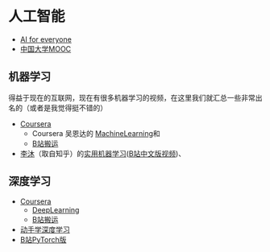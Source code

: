 # 人工智能
 - [AI for everyone](https://www.coursera.org/learn/ai-for-everyone)
 - [中国大学MOOC](https://www.icourse163.org/course/ZJUT-1002694018?from=searchPage)

## 机器学习
得益于现在的互联网，现在有很多机器学习的视频，在这里我们就汇总一些非常出名的（或者是我觉得挺不错的）

- [Coursera](https://www.coursera.org/)  
    - Coursera 吴恩达的 [MachineLearning](https://www.coursera.org/learn/machine-learning)和
    - [B站搬运](bilibili.com/video/BV164411b7dx?spm_id_from=333.999.0.0)
- [李沐](https://www.zhihu.com/people/mli65)（取自知乎）的[实用机器学习](https://c.d2l.ai/stanford-cs329p/)([B站中文版视频](https://space.bilibili.com/1567748478/channel/collectiondetail?sid=28144))、

## 深度学习
- [Coursera](https://www.coursera.org/)
    - [DeepLearning](https://www.coursera.org/specializations/deep-learning)
    - [B站搬运](https://www.bilibili.com/video/BV1FT4y1E74V?spm_id_from=333.999.0.0)
- [动手学深度学习](https://zh-v2.d2l.ai/)
- [B站PyTorch版](https://space.bilibili.com/1567748478/channel/seriesdetail?sid=358497)